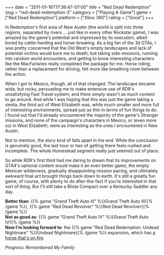 +++
date = "2011-01-16T17:36:47-07:00"
title = "Red Dead Redemption"
slug = "red-dead-redemption-3"
category = ["Playing A Game"]
game = ["Red Dead Redemption"]
platform = ["Xbox 360"]
rating = ["Good"]
+++

In Redemption's first area of New Austin (the world is split into three regions, separated by rivers ... just like in every other Rockstar game), I was amazed by the game's potential and impressed by its execution, albeit bored by cattle-herding and horse-breaking.  As a big fan of the 3d GTAs, I was pretty concerned that the Old West's empty landscapes and lack of potential victims would bore me to death; but taking side-missions, running into random world encounters, and getting to know interesting characters like the MacFarlanes really completed the package for me.  Horse riding, rather than a replacement for driving, felt more like breathing room between the action.

When I got to Mexico, though, all of that changed.  The landscape became wide, but rocky, persuading me to make extensive use of RDR's unsatisfying Fast Travel system; and there simply wasn't as much content to go around.  And while I was hoping that this was just the game taking a siesta, the third act of West Elizabeth was, while much smaller and more full of interesting environments, spread just as thin in terms of fun things to do.  I found out that I'd already encountered the majority of the game's Stranger missions, and none of the campaign's characters in Mexico, or (even more so) in West Elizabeth, were as interesting as the ones I encountered in New Austin.

Not to mention, the story kind of falls apart in the end.  While the conclusion is genuinely good, the last hour or two of getting there feels rushed and incomplete.  The whole Homestead segment really just seemed out of place.

So while RDR's first third had me daring to dream that its improvements on GTA4's optional content would make it an even better game, the empty Mexican wilderness, gradually disappointing mission pacing, and ultimately awkward final act brought things back down to earth.  It's still a greatly fun game, of course, with plenty to do after-the-fact if you're interested in that sort of thing.  But I'll still take a Blista Compact over a Kentucky Saddler any day.

<b>Better than</b>: {{% game "Grand Theft Auto III" %}}Grand Theft Auto III{{% /game %}}, {{% game "Red Dead Revolver" %}}Red Dead Revolver{{% /game %}}  
<b>Not as good as</b>: {{% game "Grand Theft Auto IV" %}}Grand Theft Auto IV{{% /game %}}  
<b>Now I'm looking forward to</b>: the {{% game "Red Dead Redemption: Undead Nightmare" %}}Undead Nightmare{{% /game %}} expansion, which has <a href="http://reddead.wikia.com/wiki/War">a horse that's on fire</a>

<i>Progress: Remembered My Family</i>